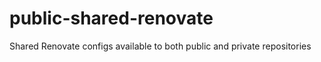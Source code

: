 # public-shared-renovate
Shared Renovate configs available to both public and private repositories 
